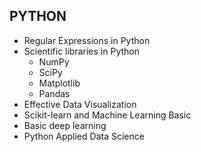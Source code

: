 ## PYTHON 

* Regular Expressions in Python
* Scientific libraries in Python 
  * NumPy
  * SciPy
  * Matplotlib
  * Pandas
* Effective Data Visualization
* Scikit-learn and Machine Learning Basic
* Basic deep learning
* Python Applied Data Science 
